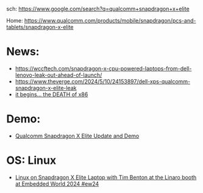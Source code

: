 sch: https://www.google.com/search?q=qualcomm+snapdragon+x+elite

Home: https://www.qualcomm.com/products/mobile/snapdragon/pcs-and-tablets/snapdragon-x-elite

# News:
- https://wccftech.com/snapdragon-x-cpu-powered-laptops-from-dell-lenovo-leak-out-ahead-of-launch/
- https://www.theverge.com/2024/5/10/24153897/dell-xps-qualcomm-snapdragon-x-elite-leak
- [it begins... the DEATH of x86](https://youtu.be/4KF9W49Gjxw)

# Demo:
- [Qualcomm Snapdragon X Elite Update and Demo](https://youtu.be/Auz3Sde2g_E)

# OS: Linux
- [Linux on Snapdragon X Elite Laptop with Tim Benton at the Linaro booth at Embedded World 2024 #ew24](https://youtu.be/rEaGyCAS9fY)
